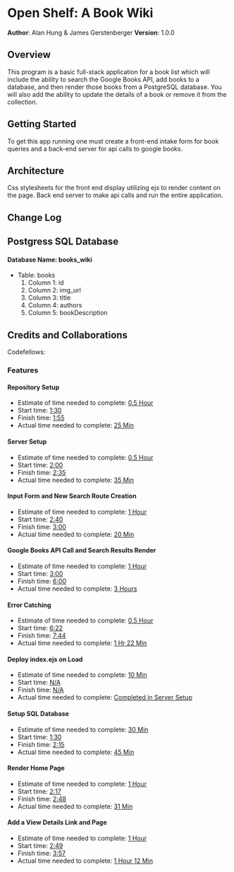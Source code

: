 # Open Shelf: A Book Wiki

**Author**: Alan Hung & James Gerstenberger
**Version**: 1.0.0

## Overview
This program is a basic full-stack application for a book list which will include the ability to search the Google Books API, add books to a database, and then render those books from a PostgreSQL database. You will also add the ability to update the details of a book or remove it from the collection.

## Getting Started
To get this app running one must create a front-end intake form for book queries and a back-end server for api calls to google books.

## Architecture
Css stylesheets for the front end display utilizing ejs to render content on the page. Back end server to make api calls and run the entire application.

## Change Log

## Postgress SQL Database
#### Database Name: books_wiki
  * Table: books
    1. Column 1: id
    1. Column 2: img_url
    1. Column 3: title
    1. Column 4: authors
    1. Column 5: bookDescription

## Credits and Collaborations
Codefellows:

### Features
#### Repository Setup
  * Estimate of time needed to complete: <u> 0.5 Hour</u>
  * Start time: <u>1:30</u>
  * Finish time: <u>1:55</u>
  * Actual time needed to complete: <u>25 Min</u>

#### Server Setup
  * Estimate of time needed to complete: <u> 0.5 Hour</u>
  * Start time: <u>2:00</u>
  * Finish time: <u>2:35</u>
  * Actual time needed to complete: <u>35 Min</u>

#### Input Form and New Search Route Creation
  * Estimate of time needed to complete: <u> 1 Hour</u>
  * Start time: <u>2:40</u>
  * Finish time: <u>3:00</u>
  * Actual time needed to complete: <u>20 Min</u>

#### Google Books API Call and Search Results Render
  * Estimate of time needed to complete: <u> 1 Hour</u>
  * Start time: <u>3:00</u>
  * Finish time: <u>6:00</u>
  * Actual time needed to complete: <u>3 Hours</u>

#### Error Catching
  * Estimate of time needed to complete: <u> 0.5 Hour</u>
  * Start time: <u>6:22</u>
  * Finish time: <u>7:44</u>
  * Actual time needed to complete: <u>1 Hr 22 Min</u>

#### Deploy index.ejs on Load
  * Estimate of time needed to complete: <u>10 Min</u>
  * Start time: <u>N/A</u>
  * Finish time: <u>N/A</u>
  * Actual time needed to complete: <u>Completed in Server Setup</u>

#### Setup SQL Database
  * Estimate of time needed to complete: <u>30 Min</u>
  * Start time: <u>1:30</u>
  * Finish time: <u>2:15</u>
  * Actual time needed to complete: <u>45 Min</u>

#### Render Home Page
  * Estimate of time needed to complete: <u>1 Hour</u>
  * Start time: <u>2:17</u>
  * Finish time: <u>2:48</u>
  * Actual time needed to complete: <u>31 Min</u>

#### Add a View Details Link and Page
  * Estimate of time needed to complete: <u>1 Hour</u>
  * Start time: <u>2:49</u>
  * Finish time: <u>3:57</u>
  * Actual time needed to complete: <u>1 Hour 12 Min</u>
